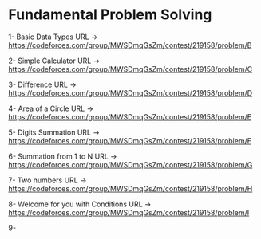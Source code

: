 # Fundamental Problem Solving

1- Basic Data Types URL -> https://codeforces.com/group/MWSDmqGsZm/contest/219158/problem/B

2- Simple Calculator URL -> https://codeforces.com/group/MWSDmqGsZm/contest/219158/problem/C

3- Difference URL -> https://codeforces.com/group/MWSDmqGsZm/contest/219158/problem/D

4- Area of a Circle URL -> https://codeforces.com/group/MWSDmqGsZm/contest/219158/problem/E

5- Digits Summation URL -> https://codeforces.com/group/MWSDmqGsZm/contest/219158/problem/F

6- Summation from 1 to N URL -> https://codeforces.com/group/MWSDmqGsZm/contest/219158/problem/G

7- Two numbers URL -> https://codeforces.com/group/MWSDmqGsZm/contest/219158/problem/H

8- Welcome for you with Conditions URL -> https://codeforces.com/group/MWSDmqGsZm/contest/219158/problem/I

9- 